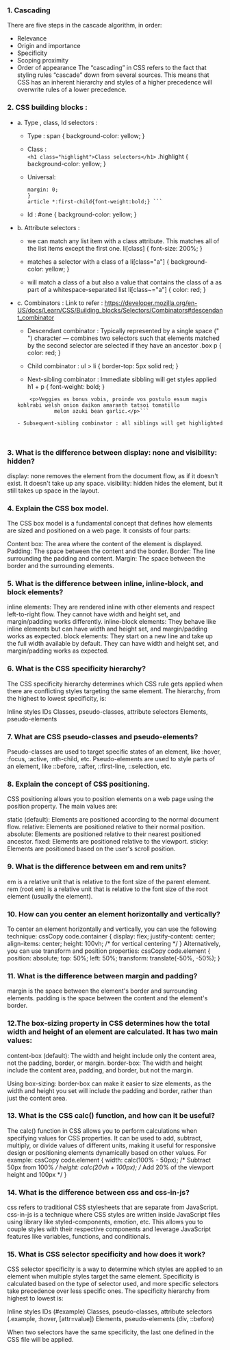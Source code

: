 ###	1. Cascading
There are five steps in the cascade algorithm, in order:
- Relevance
- Origin and importance
- Specificity
- Scoping proximity
- Order of appearance
	The “cascading” in CSS refers to the fact that styling rules “cascade” down from several sources. This means that CSS has an inherent hierarchy and styles of a higher precedence will overwrite rules of a lower precedence.

###	2. CSS building blocks :
- a. Type , class, Id selectors : 
	- Type : 
		span {
 		 background-color: yellow;
		}
   - Class :  
	```<h1 class="highlight">Class selectors</h1>```
	.highlight {
	background-color: yellow;
	}

	- Universal: 
		
		```* {
		margin: 0;
		}
		article *:first-child{font-weight:bold;} ```
	- Id : 
		#one {
		background-color: yellow;
		}

- b. Attribute selectors :
    - we can match any list item with a class attribute. This matches all of the list items except the first one.
	li[class] {
	font-size: 200%;
	}

	- matches a selector with a class of a 
	li[class="a"] {
	background-color: yellow;
	}

	-  will match a class of a but also a value that contains the class of a as part of a whitespace-separated list
	li[class~="a"] {
	color: red;
	}
			
- c. Combinators : Link to refer : https://developer.mozilla.org/en-US/docs/Learn/CSS/Building_blocks/Selectors/Combinators#descendant_combinator
		
	- Descendant combinator : 
	Typically represented by a single space (" ") character — combines two selectors such that elements matched by the second selector are selected if they have an ancestor
	.box p {
	color: red;
	}

	- Child combinator : 
	ul > li {
	border-top: 5px solid red;
	}

	- Next-sibling combinator : Immediate sibbling will get styles applied
	h1 + p {
	font-weight: bold;
	}
	```<h1>A heading</h1>
		<p>Veggies es bonus vobis, proinde vos postulo essum magis kohlrabi welsh onion daikon amaranth tatsoi tomatillo
				melon azuki bean garlic.</p>```

	- Subsequent-sibling combinator : all siblings will get highlighted 
			
			
###	3.  What is the difference between display: none and visibility: hidden?

display: none removes the element from the document flow, as if it doesn't exist. It doesn't take up any space.
visibility: hidden hides the element, but it still takes up space in the layout.


###	4. Explain the CSS box model.
The CSS box model is a fundamental concept that defines how elements are sized and positioned on a web page. It consists of four parts:

Content box: The area where the content of the element is displayed.
Padding: The space between the content and the border.
Border: The line surrounding the padding and content.
Margin: The space between the border and the surrounding elements.


###	5. What is the difference between inline, inline-block, and block elements?

inline elements: They are rendered inline with other elements and respect left-to-right flow. They cannot have width and height set, and margin/padding works differently.
inline-block elements: They behave like inline elements but can have width and height set, and margin/padding works as expected.
block elements: They start on a new line and take up the full width available by default. They can have width and height set, and margin/padding works as expected.


###	6. What is the CSS specificity hierarchy?
The CSS specificity hierarchy determines which CSS rule gets applied when there are conflicting styles targeting the same element. The hierarchy, from the highest to lowest specificity, is:

Inline styles
IDs
Classes, pseudo-classes, attribute selectors
Elements, pseudo-elements


###	7. What are CSS pseudo-classes and pseudo-elements?

Pseudo-classes are used to target specific states of an element, like :hover, :focus, :active, :nth-child, etc.
Pseudo-elements are used to style parts of an element, like ::before, ::after, ::first-line, ::selection, etc.


###	8. Explain the concept of CSS positioning.
CSS positioning allows you to position elements on a web page using the position property. The main values are:

static (default): Elements are positioned according to the normal document flow.
relative: Elements are positioned relative to their normal position.
absolute: Elements are positioned relative to their nearest positioned ancestor.
fixed: Elements are positioned relative to the viewport.
sticky: Elements are positioned based on the user's scroll position.


###	9. What is the difference between em and rem units?

em is a relative unit that is relative to the font size of the parent element.
rem (root em) is a relative unit that is relative to the font size of the root element (usually the <html> element).


###	10. How can you center an element horizontally and vertically?
To center an element horizontally and vertically, you can use the following technique:
cssCopy code.container {
  display: flex;
  justify-content: center;
  align-items: center;
  height: 100vh; /* for vertical centering */
}
Alternatively, you can use transform and position properties:
cssCopy code.element {
  position: absolute;
  top: 50%;
  left: 50%;
  transform: translate(-50%, -50%);
}

###	11. What is the difference between margin and padding?

margin is the space between the element's border and surrounding elements.
padding is the space between the content and the element's border.


###	12.The box-sizing property in CSS determines how the total width and height of an element are calculated. It has two main values:

content-box (default): The width and height include only the content area, not the padding, border, or margin.
border-box: The width and height include the content area, padding, and border, but not the margin.

Using box-sizing: border-box can make it easier to size elements, as the width and height you set will include the padding and border, rather than just the content area.


###	13. What is the CSS calc() function, and how can it be useful?
The calc() function in CSS allows you to perform calculations when specifying values for CSS properties. It can be used to add, subtract, multiply, or divide values of different units, making it useful for responsive design or positioning elements dynamically based on other values. For example:
cssCopy code.element {
  width: calc(100% - 50px); /* Subtract 50px from 100% */
  height: calc(20vh + 100px); /* Add 20% of the viewport height and 100px */
}

###	14. What is the difference between css and css-in-js?

css refers to traditional CSS stylesheets that are separate from JavaScript.
css-in-js is a technique where CSS styles are written inside JavaScript files using library like styled-components, emotion, etc. This allows you to couple styles with their respective components and leverage JavaScript features like variables, functions, and conditionals.


###	15. What is CSS selector specificity and how does it work?
CSS selector specificity is a way to determine which styles are applied to an element when multiple styles target the same element. Specificity is calculated based on the type of selector used, and more specific selectors take precedence over less specific ones.
The specificity hierarchy from highest to lowest is:

Inline styles
IDs (#example)
Classes, pseudo-classes, attribute selectors (.example, :hover, [attr=value])
Elements, pseudo-elements (div, ::before)

When two selectors have the same specificity, the last one defined in the CSS file will be applied.